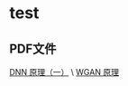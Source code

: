 # test
## PDF文件
[DNN 原理（一）](https://coomerbot.github.io/test/neural_network%20(3).pdf) \\
[WGAN 原理](https://coomerbot.github.io/test/wgan%20(1).pdf)
